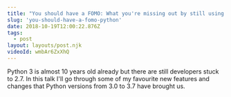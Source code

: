 ```yaml
---
title: "You should have a FOMO: What you're missing out by still using Python 2.7"
slug: 'you-should-have-a-fomo-python'
date: 2018-10-19T12:00:22.876Z
tags:
  - post
layout: layouts/post.njk
videoId: wmbAr6ZxXhQ
---
```


Python 3 is almost 10 years old already but there are still developers stuck to 2.7. In this talk I'll go through some of my favourite new features and changes that Python versions from 3.0 to 3.7 have brought us.

